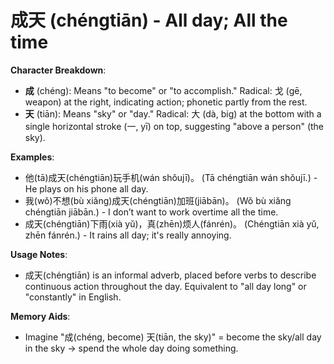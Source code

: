 # **成天 (chéngtiān) - All day; All the time**

**Character Breakdown**:  
- **成** (chéng): Means "to become" or "to accomplish." Radical: 戈 (gē, weapon) at the right, indicating action; phonetic partly from the rest.  
- **天** (tiān): Means "sky" or "day." Radical: 大 (dà, big) at the bottom with a single horizontal stroke (一, yī) on top, suggesting "above a person" (the sky).

**Examples**:  
- 他(tā)成天(chéngtiān)玩手机(wán shǒujī)。 (Tā chéngtiān wán shǒujī.) - He plays on his phone all day.  
- 我(wǒ)不想(bù xiǎng)成天(chéngtiān)加班(jiābān)。 (Wǒ bù xiǎng chéngtiān jiābān.) - I don’t want to work overtime all the time.  
- 成天(chéngtiān)下雨(xià yǔ)，真(zhēn)烦人(fánrén)。 (Chéngtiān xià yǔ, zhēn fánrén.) - It rains all day; it's really annoying.

**Usage Notes**:  
- 成天(chéngtiān) is an informal adverb, placed before verbs to describe continuous action throughout the day. Equivalent to "all day long" or "constantly" in English.

**Memory Aids**:  
- Imagine "成(chéng, become) 天(tiān, the sky)" = become the sky/all day in the sky → spend the whole day doing something.